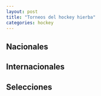 ```yaml
---
layout: post
title: "Torneos del hockey hierba"
categories: hockey
---
```


## Nacionales

## Internacionales

## Selecciones
